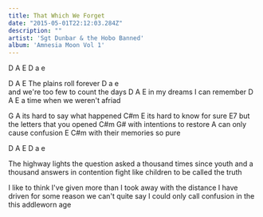 ```yaml
---
title: That Which We Forget
date: "2015-05-01T22:12:03.284Z"
description: ""
artist: 'Sgt Dunbar & the Hobo Banned'
album: 'Amnesia Moon Vol 1'
---
```



D A E D a e 

D               A   E
The plains roll forever
          D                a   e        
and we're too few to count the days
      D              A  E
in my dreams I can remember
  D                    A E
a time when we weren't afriad

G                    A
its hard to say what happened
    C#m              E
its hard to know for sure 
                        E7
but the letters that you opened 
      C#m            G#
with intentions to restore
				A
can only cause confusion
     E                 C#m
with their memories so pure

D A E D a e 


The highway lights the question
asked a thousand times since youth
and a thousand answers in contention
fight like children to be called the truth

I like to think I've given
more than I took away
with the distance I have driven
for some reason we can't quite say
I could only call confusion
in the this addleworn age